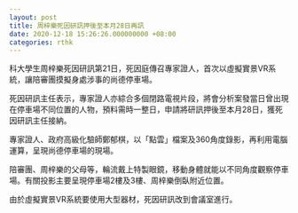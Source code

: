 ```yaml
---
layout: post
title: 周梓樂死因研訊押後至本月28日再訊
date: 2020-12-18 15:26:26.000000000 +08:00
categories: rthk
---
```


科大學生周梓樂死因研訊第21日，死因庭傳召專家證人，首次以虛擬實景VR系統，讓陪審團摸擬身處涉事的尚德停車場。

死因研訊主任表示，專家證人亦綜合多個閉路電視片段，將會分析案發當日曾出現在停車場不同位置的人物，預料需時一整日，申請將研訊押後至本月28日，獲死因研訊主任接納。

專家證人、政府高級化驗師鄭郁棋，以「點雲」檔案及360角度錄影，再利用電腦運算，呈現尚德停車場的現場。

陪審團、周梓樂的父母等，輪流戴上特製眼鏡，移動身體就能以不同角度觀察停車場。有關投影主要呈現停車場2樓及3樓、周梓樂倒臥附近位置。

由於虛擬實景VR系統要使用大型器材，死因研訊改到會議室進行。
